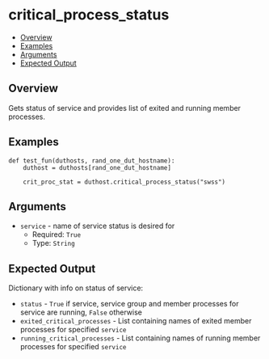 # critical_process_status

- [Overview](#overview)
- [Examples](#examples)
- [Arguments](#arguments)
- [Expected Output](#expected-output)

## Overview
Gets status of service and provides list of exited and running member processes.

## Examples
```
def test_fun(duthosts, rand_one_dut_hostname):
    duthost = duthosts[rand_one_dut_hostname]

    crit_proc_stat = duthost.critical_process_status("swss")
```

## Arguments
- `service` - name of service status is desired for
    - Required: `True`
    - Type: `String`

## Expected Output
Dictionary with info on status of service:

- `status` - `True` if service, service group and member processes for service are running, `False` otherwise
- `exited_critical_processes` - List containing names of exited member processes for specified `service`
- `running_critical_processes` - List containing names of running member processes for specified `service`
